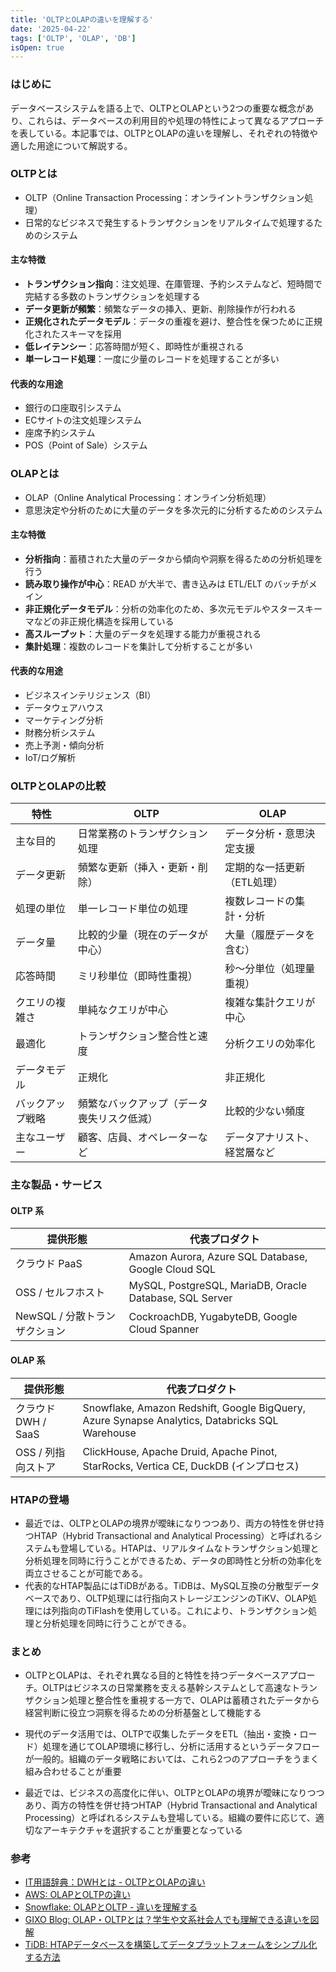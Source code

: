 ```yaml
---
title: 'OLTPとOLAPの違いを理解する'
date: '2025-04-22'
tags: ['OLTP', 'OLAP', 'DB']
isOpen: true
---
```

### はじめに

データベースシステムを語る上で、OLTPとOLAPという2つの重要な概念があり、これらは、データベースの利用目的や処理の特性によって異なるアプローチを表している。本記事では、OLTPとOLAPの違いを理解し、それぞれの特徴や適した用途について解説する。

### OLTPとは

* OLTP（Online Transaction Processing：オンライントランザクション処理）
* 日常的なビジネスで発生するトランザクションをリアルタイムで処理するためのシステム

#### 主な特徴
- **トランザクション指向**：注文処理、在庫管理、予約システムなど、短時間で完結する多数のトランザクションを処理する
- **データ更新が頻繁**：頻繁なデータの挿入、更新、削除操作が行われる
- **正規化されたデータモデル**：データの重複を避け、整合性を保つために正規化されたスキーマを採用
- **低レイテンシー**：応答時間が短く、即時性が重視される
- **単一レコード処理**：一度に少量のレコードを処理することが多い

#### 代表的な用途
- 銀行の口座取引システム
- ECサイトの注文処理システム
- 座席予約システム
- POS（Point of Sale）システム

### OLAPとは

* OLAP（Online Analytical Processing：オンライン分析処理）
* 意思決定や分析のために大量のデータを多次元的に分析するためのシステム

#### 主な特徴
- **分析指向**：蓄積された大量のデータから傾向や洞察を得るための分析処理を行う
- **読み取り操作が中心**：READ が大半で、書き込みは ETL/ELT のバッチがメイン
- **非正規化データモデル**：分析の効率化のため、多次元モデルやスタースキーマなどの非正規化構造を採用している
- **高スループット**：大量のデータを処理する能力が重視される
- **集計処理**：複数のレコードを集計して分析することが多い

#### 代表的な用途
- ビジネスインテリジェンス（BI）
- データウェアハウス
- マーケティング分析
- 財務分析システム
- 売上予測・傾向分析
- IoT/ログ解析

### OLTPとOLAPの比較

|特性|OLTP|OLAP|
|---|---|---|
|主な目的|日常業務のトランザクション処理|データ分析・意思決定支援|
|データ更新|頻繁な更新（挿入・更新・削除）|定期的な一括更新（ETL処理）|
|処理の単位|単一レコード単位の処理|複数レコードの集計・分析|
|データ量|比較的少量（現在のデータが中心）|大量（履歴データを含む）|
|応答時間|ミリ秒単位（即時性重視）|秒～分単位（処理量重視）|
|クエリの複雑さ|単純なクエリが中心|複雑な集計クエリが中心|
|最適化|トランザクション整合性と速度|分析クエリの効率化|
|データモデル|正規化|非正規化|
|バックアップ戦略|頻繁なバックアップ（データ喪失リスク低減）|比較的少ない頻度|
|主なユーザー|顧客、店員、オペレーターなど|データアナリスト、経営層など|

### 主な製品・サービス

#### OLTP 系

|提供形態|代表プロダクト|
|---|---|
|クラウド PaaS|Amazon Aurora, Azure SQL Database, Google Cloud SQL|
|OSS / セルフホスト|MySQL, PostgreSQL, MariaDB, Oracle Database, SQL Server|
|NewSQL / 分散トランザクション|CockroachDB, YugabyteDB, Google Cloud Spanner|

#### OLAP 系

|提供形態|代表プロダクト|
|---|---|
|クラウド DWH / SaaS|Snowflake, Amazon Redshift, Google BigQuery, Azure Synapse Analytics, Databricks SQL Warehouse|
|OSS / 列指向ストア|ClickHouse, Apache Druid, Apache Pinot, StarRocks, Vertica CE, DuckDB (インプロセス)|

### HTAPの登場
- 最近では、OLTPとOLAPの境界が曖昧になりつつあり、両方の特性を併せ持つHTAP（Hybrid Transactional and Analytical Processing）と呼ばれるシステムも登場している。HTAPは、リアルタイムなトランザクション処理と分析処理を同時に行うことができるため、データの即時性と分析の効率化を両立させることが可能である。
- 代表的なHTAP製品にはTiDBがある。TiDBは、MySQL互換の分散型データベースであり、OLTP処理には行指向ストレージエンジンのTiKV、OLAP処理には列指向のTiFlashを使用している。これにより、トランザクション処理と分析処理を同時に行うことができる。

### まとめ

- OLTPとOLAPは、それぞれ異なる目的と特性を持つデータベースアプローチ。OLTPはビジネスの日常業務を支える基幹システムとして高速なトランザクション処理と整合性を重視する一方で、OLAPは蓄積されたデータから経営判断に役立つ洞察を得るための分析基盤として機能する

- 現代のデータ活用では、OLTPで収集したデータをETL（抽出・変換・ロード）処理を通じてOLAP環境に移行し、分析に活用するというデータフローが一般的。組織のデータ戦略においては、これら2つのアプローチをうまく組み合わせることが重要

- 最近では、ビジネスの高度化に伴い、OLTPとOLAPの境界が曖昧になりつつあり、両方の特性を併せ持つHTAP（Hybrid Transactional and Analytical Processing）と呼ばれるシステムも登場している。組織の要件に応じて、適切なアーキテクチャを選択することが重要となっている

### 参考
- [IT用語辞典：DWHとは - OLTPとOLAPの違い](https://it-trend.jp/dwh/article/149-0010)
- [AWS: OLAPとOLTPの違い](https://aws.amazon.com/jp/compare/the-difference-between-olap-and-oltp/)
- [Snowflake: OLAPとOLTP - 違いを理解する](https://www.snowflake.com/ja/guides/olap-vs-oltp/)
- [GIXO Blog: OLAP・OLTPとは？学生や文系社会人でも理解できる違いを図解](https://www.gixo.jp/blog/2934/)
- [TiDB: HTAPデータベースを構築してデータプラットフォームをシンプル化する方法](https://pingcap.co.jp/blog/how-we-build-an-htap-database-that-simplifies-your-data-platform/)
